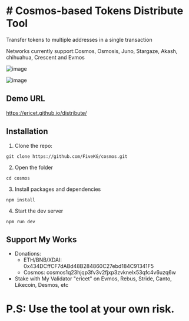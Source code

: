 # # Cosmos-based Tokens Distribute Tool

Transfer tokens to multiple addresses in a single transaction

Networks currently support:Cosmos, Osmosis, Juno, Stargaze, Akash, chihuahua, Crescent and Evmos

![image](https://user-images.githubusercontent.com/9066755/191355422-d4bc9485-9c83-45cc-a4d8-b28445b05d4f.png)

![image](https://user-images.githubusercontent.com/9066755/191355485-8e202206-6645-4651-9154-3f5941035f15.png)


## Demo URL
https://ericet.github.io/distribute/

## Installation
1. Clone the repo:

`git clone https://github.com/FiveKG/cosmos.git`

2. Open the folder

`cd cosmos`

3. Install packages and dependencies

`npm install`

4. Start the dev server

`npm run dev`

## Support My Works
* Donations:
  * ETH/BNB/XDAI: 0x434DCffCF7dABd48B284860C27ebd184C91341F5
  * Cosmos: cosmos1q23hjqp3fv3v2fjxp3zvknelx53qfc4v6uzq6w
* Stake with My Validator "ericet" on Evmos, Rebus, Stride, Canto, Likecoin, Desmos, etc

# P.S: Use the tool at your own risk. 
